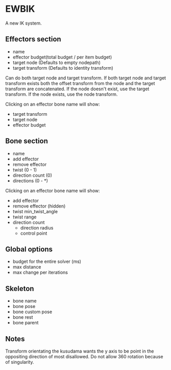 # EWBIK

A new IK system.

## Effectors section
* name
* effector budget(total budget / per item budget)
* target node (Defaults to empty nodepath)
* target transform (Defaults to identity transform)

Can do both target node and target transform. If both target node and target transform exists both the offset transform from the node and the target transform are concatenated. If the node doesn't exist, use the target transform. If the node exists, use the node transform.

Clicking on an effector bone name will show:

* target transform
* target node
* effector budget

## Bone section
* name
* add effector
* remove effector
* twist (0 - 1)
* direction count (0)
* directions (0 - *)

Clicking on an effector bone name will show:

* add effector
* remove effector (hidden)
* twist min_twist_angle
* twist range
* direction count
    * direction radius
    * control point

## Global options

* budget for the entire solver (ms)
* max distance
* max change per iterations

## Skeleton
* bone name
* bone pose
* bone custom pose
* bone rest
* bone parent

## Notes

Transform orientating the kusudama wants the y axis to be point in the oppositing direction of most disallowed. Do not allow 360 rotation because of singularity.

